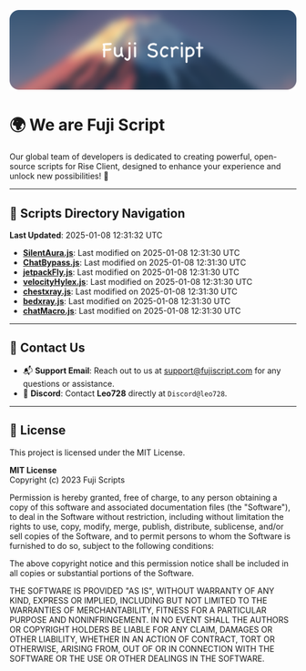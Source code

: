 ![Banner](.github/b.webp)

# 🌍 **We are Fuji Script**

Our global team of developers is dedicated to creating powerful, open-source scripts for Rise Client, designed to enhance your experience and unlock new possibilities! 🌟

---
<!-- SCRIPTS_NAVIGATION_START -->
## 📂 **Scripts Directory Navigation**

**Last Updated**: 2025-01-08 12:31:32 UTC

- **[SilentAura.js](scripts/SilentAura.js)**: Last modified on 2025-01-08 12:31:30 UTC
- **[ChatBypass.js](scripts/ChatBypass.js)**: Last modified on 2025-01-08 12:31:30 UTC
- **[jetpackFly.js](scripts/jetpackFly.js)**: Last modified on 2025-01-08 12:31:30 UTC
- **[velocityHylex.js](scripts/velocityHylex.js)**: Last modified on 2025-01-08 12:31:30 UTC
- **[chestxray.js](scripts/chestxray.js)**: Last modified on 2025-01-08 12:31:30 UTC
- **[bedxray.js](scripts/bedxray.js)**: Last modified on 2025-01-08 12:31:30 UTC
- **[chatMacro.js](scripts/chatMacro.js)**: Last modified on 2025-01-08 12:31:30 UTC

<!-- SCRIPTS_NAVIGATION_END -->

---

## 💬 **Contact Us**  
- 📬 **Support Email**: Reach out to us at [support@fujiscript.com](mailto:support@fujiscript.com) for any questions or assistance.  
- 💬 **Discord**: Contact **Leo728** directly at `Discord@leo728`.

---

## 📜 **License**

This project is licensed under the MIT License.  

**MIT License**  
Copyright (c) 2023 Fuji Scripts  

Permission is hereby granted, free of charge, to any person obtaining a copy of this software and associated documentation files (the "Software"), to deal in the Software without restriction, including without limitation the rights to use, copy, modify, merge, publish, distribute, sublicense, and/or sell copies of the Software, and to permit persons to whom the Software is furnished to do so, subject to the following conditions:  

The above copyright notice and this permission notice shall be included in all copies or substantial portions of the Software.  

THE SOFTWARE IS PROVIDED "AS IS", WITHOUT WARRANTY OF ANY KIND, EXPRESS OR IMPLIED, INCLUDING BUT NOT LIMITED TO THE WARRANTIES OF MERCHANTABILITY, FITNESS FOR A PARTICULAR PURPOSE AND NONINFRINGEMENT. IN NO EVENT SHALL THE AUTHORS OR COPYRIGHT HOLDERS BE LIABLE FOR ANY CLAIM, DAMAGES OR OTHER LIABILITY, WHETHER IN AN ACTION OF CONTRACT, TORT OR OTHERWISE, ARISING FROM, OUT OF OR IN CONNECTION WITH THE SOFTWARE OR THE USE OR OTHER DEALINGS IN THE SOFTWARE.  

